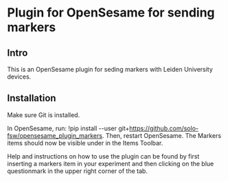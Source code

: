 # Plugin for OpenSesame for sending markers
## Intro
This is an OpenSesame plugin for seding markers with Leiden University devices. 

## Installation
Make sure Git is installed.

In OpenSesame, run: 
!pip install --user git+https://github.com/solo-fsw/opensesame_plugin_markers. Then, restart OpenSesame. The Markers items should now be visible under in the Items Toolbar.

Help and instructions on how to use the plugin can be found by first inserting a markers item in your experiment and then clicking on the blue questionmark in the upper right corner of the tab.

